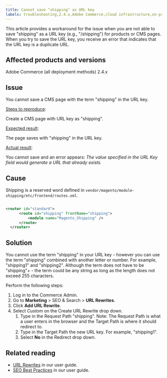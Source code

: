 ```yaml
---
title: Cannot save "shipping" as URL key
labels: troubleshooting,2.4.x,Adobe Commerce,cloud infrastructure,on-premises,shipping,URL key
---
```


This article provides a workaround for the issue when you are not able to save "shipping" as a URL key (e.g., "/shipping") for products or CMS pages. When you try to save the URL key, you receive an error that indicates that the URL key is a duplicate URL.

## Affected products and versions

Adobe Commerce (all deployment methods) 2.4.x

## Issue

You cannot save a CMS page with the term "shipping" in the URL key.

<ins>Steps to reproduce</ins>:

Create a CMS page with URL key as "shipping".

<ins>Expected result</ins>:

The page saves with "shipping" in the URL key.

<ins>Actual result</ins>:

You cannot save and an error appears: *The value specified in the URL Key field would generate a URL that already exists.*

## Cause

Shipping is a reserved word defined in `vendor/magento/module-shipping/etc/frontend/routes.xml`.

```xml

<router id="standard">
      <route id="shipping" frontName="shipping">
          <module name="Magento_Shipping" />
      </route>
  </router>
  ```

## Solution

You cannot use the term "shipping" in your URL key - however you can use the term "shipping" combined with another letter or number. For example, "shipping1" and "shipping2". Although the term does not have to be "shipping"+<another number or letter> - the term could be any string as long as the length does not exceed 255 characters.

Perform the following steps:

1. Log in to the Commerce Admin.
1. Go to **Marketing** > SEO & Search > **URL Rewrites**.
1. Click **Add URL Rewrite**.
1. Select *Custom* on the Create URL Rewrite drop down.
    1. Type in the Request Path "shipping". Note: The Request Path is what a user enters in the browser and the Target Path is where it should redirect to. 
    1. Type in the Target Path the new URL key. For example, "shipping1".
    1. Select **No** in the Redirect drop down. 

## Related reading

* [URL Rewrites](https://docs.magento.com/user-guide/marketing/url-rewrite.html) in our user guide.
* [SEO Best Practices](https://docs.magento.com/user-guide/marketing/seo-best-practices.html) in our user guide.
